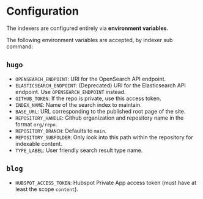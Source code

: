 # Configuration

The indexers are configured entirely via **environment variables**.

The following environment variables are accepted, by indexer sub command:

## `hugo`

- `OPENSEARCH_ENDPOINT`: URI for the OpenSearch API endpoint.
- `ELASTICSEARCH_ENDPOINT`: (Deprecated) URI for the Elasticsearch API endpoint. Use `OPENSEARCH_ENDPOINT` instead.
- `GITHUB_TOKEN`: If the repo is private, use this access token.
- `INDEX_NAME`: Name of the search index to maintain.
- `BASE_URL`: URL corresponding to the published root page of the site.
- `REPOSITORY_HANDLE`: Github organization and repository name in the format `org/repo`.
- `REPOSITORY_BRANCH`: Defaults to `main`.
- `REPOSITORY_SUBFOLDER`: Only look into this path within the repository for indexable content.
- `TYPE_LABEL`: User friendly search result type name.

## `blog`

- `HUBSPOT_ACCESS_TOKEN`: Hubspot Private App access token (must have at least the scope `content`).
